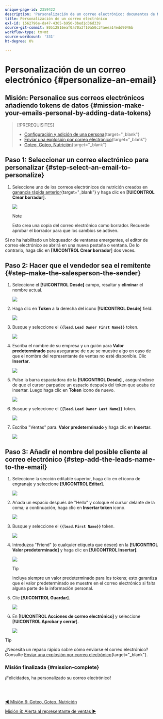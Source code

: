 ```yaml
---
unique-page-id: 2359422
description: 'Personalización de un correo electrónico: documentos de Marketo, documentación del producto'
title: Personalización de un correo electrónico
exl-id: 1562796e-da47-4305-b950-3bed1d36d339
source-git-commit: 80512816eaf0a70a3f10a50c34aeea14edd9046b
workflow-type: tm+mt
source-wordcount: '331'
ht-degree: 0%

---
```


# Personalización de un correo electrónico {#personalize-an-email}

## Misión: Personalice sus correos electrónicos añadiendo tokens de datos {#mission-make-your-emails-personal-by-adding-data-tokens}

>[!PREREQUISITES]
>
>* [Configuración y adición de una persona](/help/marketo/getting-started/quick-wins/get-set-up-and-add-a-person.md){target="_blank"}
>* [Enviar una explosión por correo electrónico](/help/marketo/getting-started/quick-wins/send-an-email.md){target="_blank"}
>* [Goteo, Goteo, Nutrición](/help/marketo/getting-started/quick-wins/drip-drip-nurture.md){target="_blank"}


## Paso 1: Seleccionar un correo electrónico para personalizar {#step-select-an-email-to-personalize}

1. Seleccione uno de los correos electrónicos de nutrición creados en [ganancia rápida anterior](/help/marketo/getting-started/quick-wins/drip-drip-nurture.md){target="_blank"} y haga clic en **[!UICONTROL Crear borrador]**.

   ![](assets/personalize-an-email-1.png)

   >[!NOTE]
   >
   >Esto crea una copia del correo electrónico como borrador. Recuerde aprobar el borrador para que los cambios se activen.

Si no ha habilitado un bloqueador de ventanas emergentes, el editor de correo electrónico se abrirá en una nueva pestaña o ventana. De lo contrario, haga clic en **[!UICONTROL Crear borrador]** dos veces.

## Paso 2: Hacer que el vendedor sea el remitente {#step-make-the-salesperson-the-sender}

1. Seleccione el **[!UICONTROL Desde]** campo, resaltar y **eliminar** el nombre actual.

   ![](assets/personalize-an-email-2.png)

1. Haga clic en **Token** a la derecha del icono **[!UICONTROL Desde]** field.

   ![](assets/personalize-an-email-3.png)

1. Busque y seleccione el **`{{lead.Lead Owner First Name}}`** token.

   ![](assets/personalize-an-email-4.png)

1. Escriba el nombre de su empresa y un guión para **Valor predeterminado** para asegurarse de que se muestre algo en caso de que el nombre del representante de ventas no esté disponible. Clic **Insertar**.

   ![](assets/personalize-an-email-5.png)

1. Pulse la barra espaciadora de la **[!UICONTROL Desde]** , asegurándose de que el cursor parpadee un espacio después del token que acaba de insertar. Luego haga clic en **Token** icono de nuevo.

   ![](assets/personalize-an-email-6.png)

1. Busque y seleccione el **`{{lead.Lead Owner Last Name}}`** token.

   ![](assets/personalize-an-email-7.png)

1. Escriba &quot;Ventas&quot; para. **Valor predeterminado** y haga clic en **Insertar**.

   ![](assets/personalize-an-email-8.png)

## Paso 3: Añadir el nombre del posible cliente al correo electrónico {#step-add-the-leads-name-to-the-email}

1. Seleccione la sección editable superior, haga clic en el icono de engranaje y seleccione **[!UICONTROL Editar]**.

   ![](assets/personalize-an-email-9.png)

1. Añada un espacio después de &quot;Hello&quot; y coloque el cursor delante de la coma; a continuación, haga clic en **Insertar token** icono.

   ![](assets/personalize-an-email-10.png)

1. Busque y seleccione el **`{{lead.First Name}}`** token.

   ![](assets/personalize-an-email-11.png)

1. Introduzca &quot;Friend&quot; (o cualquier etiqueta que desee) en la **[!UICONTROL Valor predeterminado]** y haga clic en **[!UICONTROL Insertar]**.

   ![](assets/personalize-an-email-12.png)

   >[!TIP]
   >
   >Incluya siempre un valor predeterminado para los tokens; esto garantiza que el valor predeterminado se muestre en el correo electrónico si falta alguna parte de la información personal.

1. Clic **[!UICONTROL Guardar]**.

   ![](assets/personalize-an-email-13.png)

1. En **[!UICONTROL Acciones de correo electrónico]** y seleccione **[!UICONTROL Aprobar y cerrar]**.

   ![](assets/personalize-an-email-14.png)

>[!TIP]
>
>¿Necesita un repaso rápido sobre cómo enviarse el correo electrónico? Consulte [Enviar una explosión por correo electrónico](/help/marketo/getting-started/quick-wins/send-an-email.md){target="_blank"}.

### Misión finalizada {#mission-complete}

¡Felicidades, ha personalizado su correo electrónico!

<br> 

[◄ Misión 6: Goteo, Goteo, Nutrición](/help/marketo/getting-started/quick-wins/drip-drip-nurture.md)

[Misión 8: Alerta al representante de ventas ►](/help/marketo/getting-started/quick-wins/alert-the-sales-rep.md)
